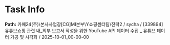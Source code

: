 # Task Info

**Path:** 카페24(주)\본사사업장\[CG]MI본부\Y쇼핑센터팀\전략2 / sycha / [339894] 유튜브쇼핑 관련 내_외부 보고서 작성을 위한 YouTube API 데이터 수집 _ 유튜브 데이터 가공 및 시각화 / 2025-10-01_00-00-00

